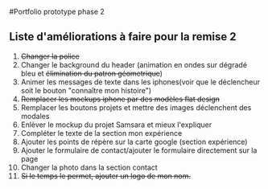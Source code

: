 #Portfolio prototype phase 2 

## Liste d'améliorations à faire pour la remise 2

1. ~~Changer la police~~
2. Changer le background du header (animation en ondes sur dégradé bleu et ~~élimination du patron géometrique~~)
3. Animer les messages de texte dans les iphones(voir que le déclencheur soit le bouton "connaître mon histoire")
4. ~~Remplacer les mockups iphone par des modèles flat design~~
5. Remplacer les boutons projets et mettre des images déclenchent des modales
6. Enlèver le mockup du projet Samsara et mieux l'expliquer 
7. Compléter le texte de la section mon expérience
8. Ajouter les points de répère sur la carte google (section expérience)
9. Ajouter le formulaire de contact/ajouter le formulaire directement sur la page 
10. Changer la photo dans la section contact
11. ~~Si le temps le permet, ajouter un logo de mon nom.~~  
